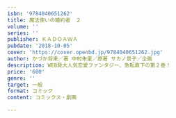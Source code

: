 ```yaml
---
isbn: '9784040651262'
title: 魔法使いの婚約者　２
volume: ''
series: ''
publisher: ＫＡＤＯＡＷＡ
pubdate: '2018-10-05'
cover: 'https://cover.openbd.jp/9784040651262.jpg'
author: かづか将来／著 中村朱里／原著 サカノ景子／企画
description: WEB発大人気恋愛ファンタジー、急転直下の第２巻！
price: '600'
genre: ''
target: 一般
format: コミック
content: コミックス・劇画

---
```

